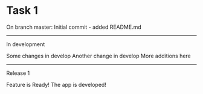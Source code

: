 # Task 1

On branch master: Initial commit - added README.md

--- 
In development

Some changes in develop
Another change in develop
More additions here

--- 
Release 1

Feature is Ready! The app is developed!